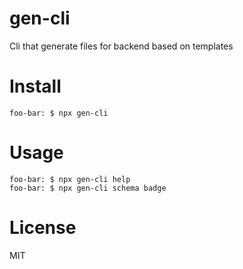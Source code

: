 # gen-cli
Cli that generate files for backend based on templates

# Install
```shell script
foo-bar: $ npx gen-cli
```

# Usage
```shell script
foo-bar: $ npx gen-cli help
foo-bar: $ npx gen-cli schema badge
```

# License
MIT